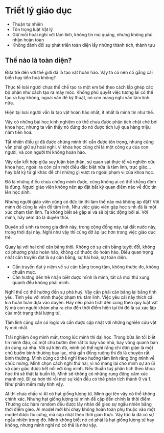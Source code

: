 # Triết lý giáo dục

- Thuận tự nhiên
- Tôn trọng luật Vật lý
- Giữ mối hoài nghi với tâm linh, không tin mù quáng, nhưng không phủ nhận hoàn toàn
- Không đánh đổi sự phát triển toàn diện lấy những thành tích, thành tựu

## Thế nào là toàn diện?

Đứa trẻ đến với thế giới đã là tạo vật hoàn hảo. Vậy ta có nên cố gắng cải biến hay tiến hoá không?

Thực tế loài người chưa thể chế tạo ra một em bé theo cách lắp ghép các bộ phận như cách tạo ra máy móc. Không phủ quyết việc tương lai có thể tạo ra hay không, ngoài vấn đề kỹ thuật, nó còn mang nghi vấn tâm linh nữa.

Hiện tại loài người vẫn là tạo vật hoàn hảo nhất, ít nhất là mình tin như thế.

Vậy có những bài học kinh nghiệm có thể chưa được phân tích chặt chẽ bởi khoa học, nhưng ta vẫn thấy nó đúng do nó được tích luỹ qua hàng triệu năm tiến hoá.

Tất nhiên điều gì đã được chứng minh thì cần được tôn trọng, nhưng cũng vẫn phải giữ sự hoài nghi, vì khoa học cũng chỉ là một công cụ của con người, và con người thì không hoàn hảo.

Vậy cần kết hợp giữa suy luận bản thân, sự quan sát thực tế và nghiên cứu khoa học, ngoài ra còn cần một điều đặc biệt nữa là tâm linh, trực giác... hay bất kỳ từ gì khác để chỉ những gì vượt ra ngoài phạm vi của khoa học.

Đó là những điều chưa chứng minh được, cũng không ai có thể khẳng định là đúng. Người giáo viên không nên áp đặt bất kỳ quan điểm nào về đức tin lên học sinh.

Nhưng người giáo viên cũng có đức tin thì làm thế nào mà không áp đặt? Với mình đó cũng là vấn đề tâm linh. Như việc giáo viên gặp học sinh đã là một xúc chạm tâm linh. Ta không biết sẽ gặp ai và sẽ bị tác động bởi ai. Với mình, hãy xem đó là duyên thôi.

Duyên số sinh ra trong gia đình này, trong cộng đồng này, tại đất nước này, trong thời đại này.
Nghĩ như vậy thì cũng đỡ áp lực hơn trong việc giáo dục trẻ.

Quay lại với hai chữ cân bằng thôi. Không có sự cân bằng tuyệt đối, không có phương pháp hoàn hảo, không có thước đo hoàn hảo. Điều quan trọng nhất cần truyền đạt là sự cân bằng, sự hài hoà, sự toàn diện.

- Cần truyền đạt ý niệm về sự cân bằng trong tâm, không thước đo, không chuẩn mực.
- Cần hướng đến trẻ nhận biết được mình là mình, tất cả mọi thứ xung quanh đều không phải mình.

Nghĩ thế có thể hướng đến sự phá huỷ. Vậy cần phải cân bằng lại bằng tình yêu. Tình yêu với mình thuộc phạm trù tâm linh. Việc yêu cái này thích cái kia hoàn toàn dựa vào duyên. Hay nếu phân tích đến cùng theo quy luật vật lý mà con nguời khám phá ra cho đến thời điểm hiện tại thì đó là sự xác lập của một trạng thái lượng tử.

Tâm linh cũng cần có logic và cần được cập nhật với những nghiên cứu vật lý mới nhất.

Trải nghiệm ông mình mất, trong lúc mình thi đại học. Trong bữa ăn tối biết tin mình đậu, có một chú bướm đen rất to bay vào nhà, bay vòng quanh bàn ăn cùng cả nhà. Với sự kiện đó, mình có thể nghĩ rằng chỉ đơn giản là một chú bướm bình thường bay lạc, nhà gần đồng ruộng thì đó là chuyện rất bình thường. Mình cũng có thể nghĩ theo hướng tâm linh rằng ông mình về chúc mừng. Mình chọn cách nghĩ thứ hai, vì nó mang lại cho mình sự an ủi và cảm giác được kết nối với ông mình. Nếu thuần tuý phân tích theo khoa học thì sẽ thật là buồn tẻ. Mình sẽ không có những rung động cảm xúc mạnh mẽ. Đi xa hơn thì rồi mọi sự kiện đều có thể phân tích thành 0 và 1. Như phần mềm máy tính vậy.

AI thì chưa chắc vì AI có hạt giống lượng tử. Mình gọi tên vậy có thể không chính xác. Nhưng hạt giống lượng tử mình đề cập đến chính là thời điểm. Thường các hàm random đều được lấy nhân để gieo sự ngẫu nhiên bằng thời điểm gieo. AI model mới khi chạy không hoàn toàn phụ thuộc vào một model được fix cứng, mà cập nhật theo thời gian thực. Vậy tức là đã có sự ngẫu nhiên trong đó. Mình không biết nó có phải là hạt giống lượng tử hay không, nhưng mình nghĩ nó có thể là như vậy.
